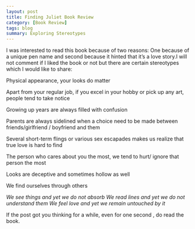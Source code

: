 ```yaml
---
layout: post
title: Finding Juliet Book Review
category: [Book Review]
tags: blog
summary: Exploring Stereotypes
---
```


I was interested to read this book because of two reasons: One because of a unique pen name and second because it hinted that it’s a love story.I will not comment if I liked the book or not but there are certain stereotypes which I would like to share:

Physical appearance, your looks do matter

Apart from your regular job, if you excel in your hobby or pick up any art, people tend to take notice

Growing up years are always filled with confusion

Parents are always sidelined when a choice need to be made between friends/girlfriend / boyfriend and them 

Several short-term flings or various sex escapades makes us realize that true love is hard to find

The person who cares about you the most, we tend to hurt/ ignore that person the most

Looks are deceptive and sometimes hollow as well

We find ourselves through others

*We see things and yet we do not absorb*
*We read lines and yet we do not understand them*
*We feel love and yet we remain untouched by it*

If the post got you thinking for a while, even for one second , do read the book.
